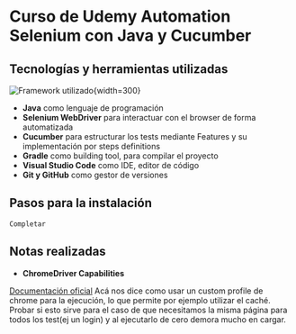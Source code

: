 # Curso de Udemy Automation Selenium con Java y Cucumber

## Tecnologías y herramientas utilizadas

![Framework utilizado](https://i.imgur.com/iO84mHX.png){width=300}

* **Java** como lenguaje de programación
* **Selenium WebDriver** para interactuar con el browser de forma automatizada
* **Cucumber** para estructurar los tests mediante Features y su implementación por steps definitions
* **Gradle** como building tool, para compilar el proyecto
* **Visual Studio Code** como IDE, editor de código
* **Git y GitHub** como gestor de versiones

## Pasos para la instalación

    Completar

## Notas realizadas

* **ChromeDriver Capabilities**

[Documentación oficial](https://chromedriver.chromium.org/capabilities)
Acá nos dice como usar un custom profile de chrome para la ejecución, lo que permite por ejemplo utilizar el caché. Probar si esto sirve para el caso de que necesitamos la misma página para todos los test(ej un login) y al ejecutarlo de cero demora mucho en cargar.